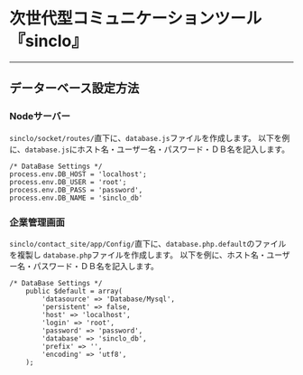 # 次世代型コミュニケーションツール『sinclo』
---

## データーベース設定方法

### Nodeサーバー

`sinclo/socket/routes/`直下に、`database.js`ファイルを作成します。
以下を例に、`database.js`にホスト名・ユーザー名・パスワード・ＤＢ名を記入します。

```
/* DataBase Settings */
process.env.DB_HOST = 'localhost';
process.env.DB_USER = 'root';
process.env.DB_PASS = 'password',
process.env.DB_NAME = 'sinclo_db'
```

### 企業管理画面

`sinclo/contact_site/app/Config/`直下に、`database.php.default`のファイルを複製し `database.php`ファイルを作成します。
以下を例に、ホスト名・ユーザー名・パスワード・ＤＢ名を記入します。

```
/* DataBase Settings */
	public $default = array(
		'datasource' => 'Database/Mysql',
		'persistent' => false,
		'host' => 'localhost',
		'login' => 'root',
		'password' => 'password',
		'database' => 'sinclo_db',
		'prefix' => '',
		'encoding' => 'utf8',
	);
```


